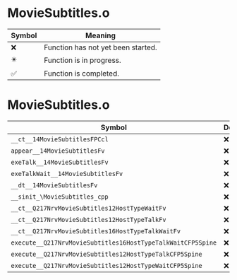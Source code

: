 # MovieSubtitles.o
| Symbol | Meaning 
| ------------- | ------------- 
| :x: | Function has not yet been started. 
| :eight_pointed_black_star: | Function is in progress. 
| :white_check_mark: | Function is completed. 


# MovieSubtitles.o
| Symbol | Decompiled? |
| ------------- | ------------- |
| `__ct__14MovieSubtitlesFPCcl` | :x: |
| `appear__14MovieSubtitlesFv` | :x: |
| `exeTalk__14MovieSubtitlesFv` | :x: |
| `exeTalkWait__14MovieSubtitlesFv` | :x: |
| `__dt__14MovieSubtitlesFv` | :x: |
| `__sinit_\MovieSubtitles_cpp` | :x: |
| `__ct__Q217NrvMovieSubtitles12HostTypeWaitFv` | :x: |
| `__ct__Q217NrvMovieSubtitles12HostTypeTalkFv` | :x: |
| `__ct__Q217NrvMovieSubtitles16HostTypeTalkWaitFv` | :x: |
| `execute__Q217NrvMovieSubtitles16HostTypeTalkWaitCFP5Spine` | :x: |
| `execute__Q217NrvMovieSubtitles12HostTypeTalkCFP5Spine` | :x: |
| `execute__Q217NrvMovieSubtitles12HostTypeWaitCFP5Spine` | :x: |
